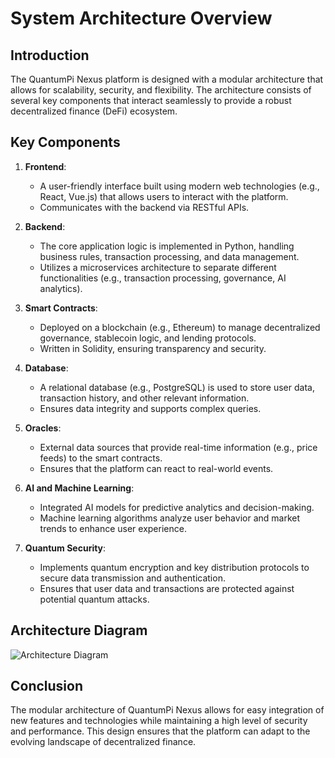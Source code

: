 # System Architecture Overview

## Introduction

The QuantumPi Nexus platform is designed with a modular architecture that allows for scalability, security, and flexibility. The architecture consists of several key components that interact seamlessly to provide a robust decentralized finance (DeFi) ecosystem.

## Key Components

1. **Frontend**: 
   - A user-friendly interface built using modern web technologies (e.g., React, Vue.js) that allows users to interact with the platform.
   - Communicates with the backend via RESTful APIs.

2. **Backend**: 
   - The core application logic is implemented in Python, handling business rules, transaction processing, and data management.
   - Utilizes a microservices architecture to separate different functionalities (e.g., transaction processing, governance, AI analytics).

3. **Smart Contracts**: 
   - Deployed on a blockchain (e.g., Ethereum) to manage decentralized governance, stablecoin logic, and lending protocols.
   - Written in Solidity, ensuring transparency and security.

4. **Database**: 
   - A relational database (e.g., PostgreSQL) is used to store user data, transaction history, and other relevant information.
   - Ensures data integrity and supports complex queries.

5. **Oracles**: 
   - External data sources that provide real-time information (e.g., price feeds) to the smart contracts.
   - Ensures that the platform can react to real-world events.

6. **AI and Machine Learning**: 
   - Integrated AI models for predictive analytics and decision-making.
   - Machine learning algorithms analyze user behavior and market trends to enhance user experience.

7. **Quantum Security**: 
   - Implements quantum encryption and key distribution protocols to secure data transmission and authentication.
   - Ensures that user data and transactions are protected against potential quantum attacks.

## Architecture Diagram

![Architecture Diagram](path/to/architecture_diagram.png)

## Conclusion

The modular architecture of QuantumPi Nexus allows for easy integration of new features and technologies while maintaining a high level of security and performance. This design ensures that the platform can adapt to the evolving landscape of decentralized finance.
